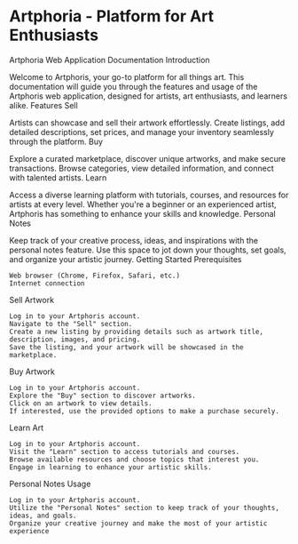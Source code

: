 # Artphoria - Platform for Art Enthusiasts
Artphoria Web Application Documentation
Introduction

Welcome to Artphoris, your go-to platform for all things art. This documentation will guide you through the features and usage of the Artphoris web application, designed for artists, art enthusiasts, and learners alike.
Features
Sell

Artists can showcase and sell their artwork effortlessly. Create listings, add detailed descriptions, set prices, and manage your inventory seamlessly through the platform.
Buy

Explore a curated marketplace, discover unique artworks, and make secure transactions. Browse categories, view detailed information, and connect with talented artists.
Learn

Access a diverse learning platform with tutorials, courses, and resources for artists at every level. Whether you're a beginner or an experienced artist, Artphoris has something to enhance your skills and knowledge.
Personal Notes

Keep track of your creative process, ideas, and inspirations with the personal notes feature. Use this space to jot down your thoughts, set goals, and organize your artistic journey.
Getting Started
Prerequisites

    Web browser (Chrome, Firefox, Safari, etc.)
    Internet connection
Sell Artwork

    Log in to your Artphoris account.
    Navigate to the "Sell" section.
    Create a new listing by providing details such as artwork title, description, images, and pricing.
    Save the listing, and your artwork will be showcased in the marketplace.

Buy Artwork

    Log in to your Artphoris account.
    Explore the "Buy" section to discover artworks.
    Click on an artwork to view details.
    If interested, use the provided options to make a purchase securely.

Learn Art

    Log in to your Artphoris account.
    Visit the "Learn" section to access tutorials and courses.
    Browse available resources and choose topics that interest you.
    Engage in learning to enhance your artistic skills.

Personal Notes Usage

    Log in to your Artphoris account.
    Utilize the "Personal Notes" section to keep track of your thoughts, ideas, and goals.
    Organize your creative journey and make the most of your artistic experience
